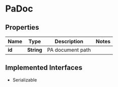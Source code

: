 

# PaDoc


## Properties

Name | Type | Description | Notes
------------ | ------------- | ------------- | -------------
**id** | **String** | PA document path | 


## Implemented Interfaces

* Serializable


